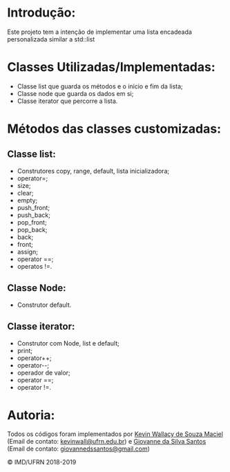 # Introdução: #

Este projeto tem a intenção de implementar uma lista encadeada personalizada similar a std::list

# Classes Utilizadas/Implementadas: #

- Classe list que guarda os métodos e o início e fim da lista;
- Classe node que guarda os dados em si;
- Classe iterator que percorre a lista.

# Métodos das classes customizadas: #

## Classe list: ##

- Construtores copy, range, default, lista inicializadora;
- operator=;
- size;
- clear;
- empty;
- push_front;
- push_back;
- pop_front;
- pop_back;
- back;
- front;
- assign;
- operator ==;
- operatos !=.

## Classe Node: ##

- Construtor default.

## Classe iterator: ##

- Construtor com Node, list e default;
- print;
- operator++;
- operator--;
- operador de valor;
- operator ==;
- operator !=.
 
# Autoria: #

Todos os códigos foram implementados por [Kevin Wallacy de Souza Maciel](https://github.com/kevinwall) (Email de contato: <kevinwall@ufrn.edu.br>) e [Giovanne da Silva Santos](https://github.com/GSDante) (Email de contato: <giovannedssantos@gmail.com>)

&copy; IMD/UFRN 2018-2019
